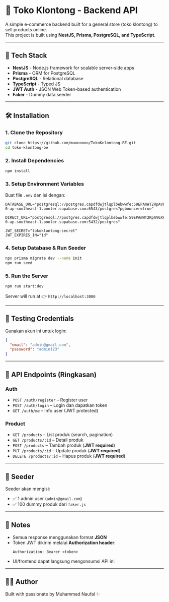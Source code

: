 # 🛒 Toko Klontong - Backend API

A simple e-commerce backend built for a general store (toko klontong) to sell products online.  
This project is built using **NestJS, Prisma, PostgreSQL, and TypeScript**.

---

## 🚀 Tech Stack

- **NestJS** - Node.js framework for scalable server-side apps
- **Prisma** - ORM for PostgreSQL
- **PostgreSQL** - Relational database
- **TypeScript** - Typed JS
- **JWT Auth** - JSON Web Token-based authentication
- **Faker** - Dummy data seeder

---

## 🛠️ Installation

### 1. Clone the Repository

```bash
git clone https://github.com/muunoooo/TokoKelontong-BE.git
cd toko-klontong-be
```

### 2. Install Dependencies

```bash
npm install
```

### 3. Setup Environment Variables

Buat file `.env` dan isi dengan:

```env
DATABASE_URL="postgresql://postgres.capdfdwjtlqplbebwwfe:59EPAmWT2RpAV6XH@aws-0-ap-southeast-1.pooler.supabase.com:6543/postgres?pgbouncer=true"

DIRECT_URL="postgresql://postgres.capdfdwjtlqplbebwwfe:59EPAmWT2RpAV6XH@aws-0-ap-southeast-1.pooler.supabase.com:5432/postgres"

JWT_SECRET="tokoklontong-secret"
JWT_EXPIRES_IN="1d"
```

### 4. Setup Database & Run Seeder

```bash
npx prisma migrate dev --name init
npm run seed
```

### 5. Run the Server

```bash
npm run start:dev
```

Server will run at 👉 `http://localhost:3000`

---

## 👤 Testing Credentials

Gunakan akun ini untuk login:

```json
{
  "email": "admin@gmail.com",
  "password": "admin123"
}
```

---

## 📡 API Endpoints (Ringkasan)

### Auth

- `POST /auth/register` – Register user
- `POST /auth/login` – Login dan dapatkan token
- `GET /auth/me` – Info user (JWT protected)

### Product

- `GET /products` – List produk (search, pagination)
- `GET /products/:id` – Detail produk
- `POST /products` – Tambah produk (**JWT required**)
- `PUT /products/:id` – Update produk (**JWT required**)
- `DELETE /products/:id` – Hapus produk (**JWT required**)

---

## 🧪 Seeder

Seeder akan mengisi:

- ✅ 1 admin user (`admin@gmail.com`)
- ✅ 100 dummy produk dari `faker.js`

---

## 🧼 Notes

- Semua response menggunakan format **JSON**
- Token JWT dikirim melalui **Authorization header**:
  ```
  Authorization: Bearer <token>
  ```
- UI/frontend dapat langsung mengonsumsi API ini

---

## 👨‍💻 Author

Built with passionate by Muhammad Naufal ✨
